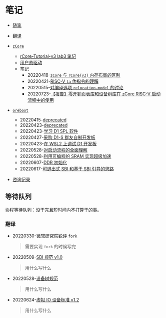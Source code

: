 ﻿# 笔记

- [随笔](/随笔/toc.md)
- [翻译](/tranlation/toc.md)
- [`zCore`](/zCore)
  - [rCore-Tutorial-v3 lab3 笔记](/zCore/20220312-lab3.md)
  - [用户态驱动](/zCore/user-mode-driver/20220415-summary.md)
  - 笔记
    - 20220418-[`zCore` 与 `rCore(v3)` 内存布局的区别](zCore/20220418-difference-of-memory-between-zcore-and-rcore-v3/doc.md)
    - 20220421-[RISC-V `la` 伪指令的理解](zCore/20220421-riscv-la.md)
    - 20220515-[对编译选项 `relocation-model` 的讨论](zCore/20220515-pic.md)
    - 20220723-[【报告】零开销页表库和设备树库在 zCore RISC-V 启动流程中的使用](zCore/20220723-presentation.md)

- [`oreboot`](oreboot)
  - 20220415-[deprecated](oreboot/20220415-summary.md)
  - 20220423-[deprecated](oreboot/20220423-summary.md)
  - 20220423-[学习 D1 SPL 软件](oreboot/20220423-d1-spl.md)
  - 20220427-[采购 D1-S 群友自制开发板](oreboot/20220427-d1-board/doc.md)
  - 20220423-[在 WSL2 上调试 D1 开发板](oreboot/20220524-d1-wsl2.md)
  - 20220528-[对启动流程的全面理解](oreboot/20220528-boot.md)
  - 20220528-[利用可编程的 SRAM 实现超级加速](oreboot/20220528-sram.md)
  - 20220607-[DDR 初始化](oreboot/20220607-ddr-init.md)
  - 20220617-[可退出式 SBI 和基于 SBI 引导的思路](oreboot/20220617-design.md)

- [咨询记录](consult-journal)

## 等待队列

协程等待队列：没干完且短时间内不打算干的事。

### 翻译

- 20220330-[微软研究院锐评 `fork`](/tranlation/20220330-get-fork-out-of-my-os.md)
  > 需要实现 `fork` 的时候写完
- 20220509-[SBI 规范 v1.0](/tranlation/20220509-riscv-sbi-v1/toc.md)
  > 用什么写什么
- 20220528-[设备树规范](/tranlation/20220528-devicetree/toc.md)
  > 用什么写什么
- 20220624-[虚拟 IO 设备标准 v1.2](/tranlation/20220624-virtio/toc.md)
  > 用什么写什么
